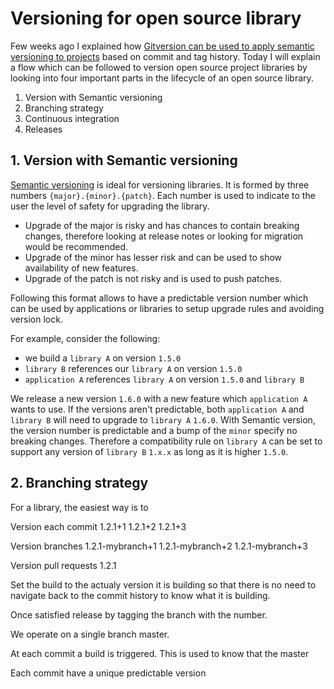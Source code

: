 # Versioning for open source library

Few weeks ago I explained how [Gitversion can be used to apply semantic versioning to projects](https://kimsereyblog.blogspot.com/2018/04/sementic-versioning-for-dotnet.html) based on commit and tag history.
Today I will explain a flow which can be followed to version open source project libraries by looking into four important parts in the lifecycle of an open source library.

1. Version with Semantic versioning
2. Branching strategy
3. Continuous integration
4. Releases

## 1. Version with Semantic versioning

[Semantic versioning](https://semver.org/#semantic-versioning-specification-semver) is ideal for versioning libraries. It is formed by three numbers `{major}.{minor}.{patch}`. Each number is used to indicate to the user the level of safety for upgrading the library. 

- Upgrade of the major is risky and has chances to contain breaking changes, therefore looking at release notes or looking for migration would be recommended.
- Upgrade of the minor has lesser risk and can be used to show availability of new features.
- Upgrade of the patch is not risky and is used to push patches.

Following this format allows to have a predictable version number which can be used by applications or libraries to setup upgrade rules and avoiding version lock. 

For example, consider the following:

 - we build a `library A` on version `1.5.0`
 - `library B` references our `library A` on version `1.5.0`
 - `application A` references `library A` on version `1.5.0` and `library B`

We release a new version `1.6.0` with a new feature which `application A` wants to use.
If the versions aren't predictable, both `application A` and `library B` will need to upgrade to `library A` `1.6.0`.
With Semantic version, the version number is predictable and a bump of the `minor` specify no breaking changes. Therefore a compatibility rule on `library A` can be set to support any version of `library B` `1.x.x` as long as it is higher `1.5.0`.

## 2. Branching strategy

For a library, the easiest way is to 



Version each commit
1.2.1+1
1.2.1+2
1.2.1+3

Version branches
1.2.1-mybranch+1
1.2.1-mybranch+2
1.2.1-mybranch+3

Version pull requests
1.2.1

Set the build to the actualy version it is building so that there is no need to navigate back to the commit history to know what it is building.

Once satisfied release by tagging the branch with the number.


We operate on a single branch master.

At each commit a build is triggered. This is used to know that the master

Each commit have a unique predictable version